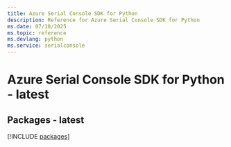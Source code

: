 ```yaml
---
title: Azure Serial Console SDK for Python
description: Reference for Azure Serial Console SDK for Python
ms.date: 07/10/2025
ms.topic: reference
ms.devlang: python
ms.service: serialconsole
---
```

# Azure Serial Console SDK for Python - latest
## Packages - latest
[!INCLUDE [packages](serial-console-index.md)]